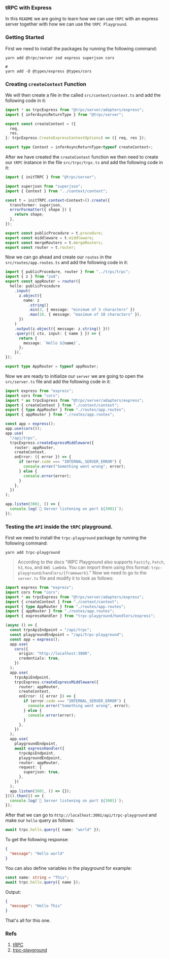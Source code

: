 ### tRPC with Express

In this `README` we are going to learn how we can use `tRPC` with an express server together with how we can use the `tRPC Playground`.

### Getting Started

First we need to install the packages by running the following command:

```shell
yarn add @trpc/server zod express superjson cors

#
yarn add -D @types/express @types/cors
```

### Creating `createContext` Function

We will then create a file in the called `src/context/context.ts` and add the following code in it:

```ts
import * as trpcExpress from "@trpc/server/adapters/express";
import { inferAsyncReturnType } from "@trpc/server";

export const createContext = ({
  req,
  res,
}: trpcExpress.CreateExpressContextOptions) => ({ req, res });

export type Context = inferAsyncReturnType<typeof createContext>;
```

After we have created the `createContext` function we then need to create our `tRPC` instance in the file `src/trpc/trpc.ts` and add the following code in it:

```ts
import { initTRPC } from "@trpc/server";

import superjson from "superjson";
import { Context } from "../context/context";

const t = initTRPC.context<Context>().create({
  transformer: superjson,
  errorFormatter({ shape }) {
    return shape;
  },
});

export const publicProcedure = t.procedure;
export const middleware = t.middleware;
export const mergeRouters = t.mergeRouters;
export const router = t.router;
```

Now we can go ahead and create our `routes` in the `src/routes/app.routes.ts` and add the following code in it:

```ts
import { publicProcedure, router } from "../trpc/trpc";
import { z } from "zod";
export const appRouter = router({
  hello: publicProcedure
    .input(
      z.object({
        name: z
          .string()
          .min(3, { message: "minimum of 3 characters" })
          .max(10, { message: "maximum of 10 characters" }),
      })
    )
    .output(z.object({ message: z.string() }))
    .query(({ ctx, input: { name } }) => {
      return {
        message: `Hello ${name}`,
      };
    }),
});

export type AppRouter = typeof appRouter;
```

Now we are ready to initialize our `server` we are going to open the `src/server.ts` file and add the following code in it:

```ts
import express from "express";
import cors from "cors";
import * as trpcExpress from "@trpc/server/adapters/express";
import { createContext } from "./context/context";
export { type AppRouter } from "./routes/app.routes";
import { appRouter } from "./routes/app.routes";

const app = express();
app.use(cors());
app.use(
  "/api/trpc",
  trpcExpress.createExpressMiddleware({
    router: appRouter,
    createContext,
    onError: ({ error }) => {
      if (error.code === "INTERNAL_SERVER_ERROR") {
        console.error("Something went wrong", error);
      } else {
        console.error(error);
      }
    },
  })
);

app.listen(3001, () => {
  console.log(`🚀 Server listening on port ${3001}`);
});
```

### Testing the `API` inside the `tRPC` playground.

First we need to install the `trpc-playground` package by running the following command:

```shell
yarn add trpc-playground
```

> According to the docs "tRPC Playground also supports `Fastify`, `Fetch`, `h3`, `Koa`, and `AWS Lambda`. You can import them using this format: `trpc-playground/handlers/{framework}`." Now we need to go to the `server.ts` file and modify it to look as follows:

```ts
import express from "express";
import cors from "cors";
import * as trpcExpress from "@trpc/server/adapters/express";
import { createContext } from "./context/context";
export { type AppRouter } from "./routes/app.routes";
import { appRouter } from "./routes/app.routes";
import { expressHandler } from "trpc-playground/handlers/express";

(async () => {
  const trpcApiEndpoint = "/api/trpc";
  const playgroundEndpoint = "/api/trpc-playground";
  const app = express();
  app.use(
    cors({
      origin: "http://localhost:3000",
      credentials: true,
    })
  );
  app.use(
    trpcApiEndpoint,
    trpcExpress.createExpressMiddleware({
      router: appRouter,
      createContext,
      onError: ({ error }) => {
        if (error.code === "INTERNAL_SERVER_ERROR") {
          console.error("Something went wrong", error);
        } else {
          console.error(error);
        }
      },
    })
  );
  app.use(
    playgroundEndpoint,
    await expressHandler({
      trpcApiEndpoint,
      playgroundEndpoint,
      router: appRouter,
      request: {
        superjson: true,
      },
    })
  );
  app.listen(3001, () => {});
})().then(() => {
  console.log(`🚀 Server listening on port ${3001}`);
});
```

After that we can go to `http://localhost:3001/api/trpc-playground` and make our `hello` query as follows:

```ts
await trpc.hello.query({ name: "world" });
```

To get the following response:

```json
{
  "message": "Hello world"
}
```

You can also define variables in the playground for example:

```ts
const name: string = "This";
await trpc.hello.query({ name });
```

Output:

```json
{
  "message": "Hello This"
}
```

That's all for this one.

### Refs

1. [tRPC](https://trpc.io/docs/express)
2. [trpc-playground](https://github.com/sachinraja/trpc-playground)
